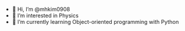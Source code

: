 - 👋 Hi, I’m @mhkim0908
- 👀 I’m interested in Physics
- 🌱 I’m currently learning Object-oriented programming with Python

<!---
mhkim0908/mhkim0908 is a ✨ special ✨ repository because its `README.md` (this file) appears on your GitHub profile.
You can click the Preview link to take a look at your changes.
--->
